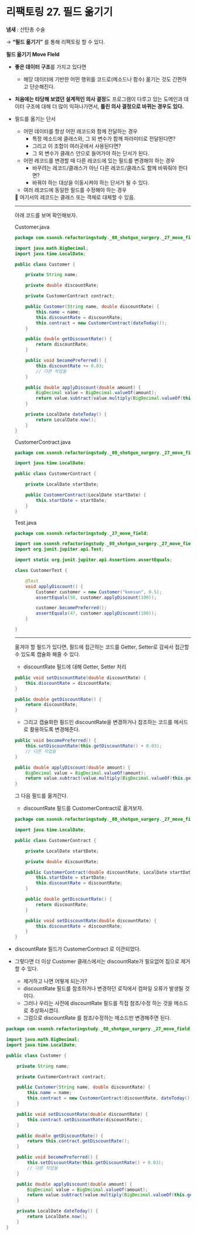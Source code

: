 # 리팩토링 27. 필드 옮기기

**냄새** : 산탄총 수술

→ **“필드 옮기기”** 를 통해 리팩토링 할 수 있다.

**필드 옮기기 Move FIeld**

- **좋은 데이터 구조**를 가지고 있다면
    - 해당 데이터에 기반한 어떤 행위를 코드로(메소드나 함수) 옮기는 것도 간편하고 단순해진다.
- **처음에는 타당해 보였던 설계적인 의사 결정**도 프로그램이 다루고 있는 도메인과 데이터 구조에 대해 더 많이 익혀나가면서, **틀린 의사 결정으로 바뀌는 경우도 있다.**
- 필드를 옮기는 단서
    - 어떤 데이터를 항상 어떤 레코드와 함께 전달하는 경우
        - 특정 메소드에 클래스와, 그 외 변수가 함께 파라미터로 전달된다면?
        - 그리고 이 조합이 여러곳에서 사용된다면?
        - 그 외 변수가 클래스 안으로 들어가야 하는 단서가 된다.
    - 어떤 레코드를 변경할 때 다른 레코드에 있는 필드를 변경해야 하는 경우
        - 바꾸려는 레코드/클래스가 아닌 다른 레코드/클래스도 함께 바꿔줘야 한다면?
        - 바꿔야 하는 대상을 이동시켜야 하는 단서가 될 수 있다.
    - 여러 레코드에 동일한 필드를 수정해야 하는 경우

    <aside>
    🎈 여기서의 레코드는 클래스 또는 객체로 대체할 수 있음.

    </aside>
    
  ---

  아래 코드를 보며 확인해보자.

  Customer.java

    ```java
    package com.ssonsh.refactoringstudy._08_shotgun_surgery._27_move_field;
    
    import java.math.BigDecimal;
    import java.time.LocalDate;
    
    public class Customer {
    
        private String name;
    
        private double discountRate;
    
        private CustomerContract contract;
    
        public Customer(String name, double discountRate) {
            this.name = name;
            this.discountRate = discountRate;
            this.contract = new CustomerContract(dateToday());
        }
    
        public double getDiscountRate() {
            return discountRate;
        }
    
        public void becomePreferred() {
            this.discountRate += 0.03;
            // 다른 작업들
        }
    
        public double applyDiscount(double amount) {
            BigDecimal value = BigDecimal.valueOf(amount);
            return value.subtract(value.multiply(BigDecimal.valueOf(this.discountRate))).doubleValue();
        }
    
        private LocalDate dateToday() {
            return LocalDate.now();
        }
    }
    ```

  CustomerContract.java

    ```java
    package com.ssonsh.refactoringstudy._08_shotgun_surgery._27_move_field;
    
    import java.time.LocalDate;
    
    public class CustomerContract {
    
        private LocalDate startDate;
    
        public CustomerContract(LocalDate startDate) {
            this.startDate = startDate;
        }
    }
    ```

  Test.java

    ```java
    package com.ssonsh.refactoringstudy._27_move_field;
    
    import com.ssonsh.refactoringstudy._08_shotgun_surgery._27_move_field.Customer;
    import org.junit.jupiter.api.Test;
    
    import static org.junit.jupiter.api.Assertions.assertEquals;
    
    class CustomerTest {
    
        @Test
        void applyDiscount() {
            Customer customer = new Customer("keesun", 0.5);
            assertEquals(50, customer.applyDiscount(100));
    
            customer.becomePreferred();
            assertEquals(47, customer.applyDiscount(100));
        }
    
    }
    ```
    
  ---

  옮겨야 할 필드가 있다면, 필드에 접근하는 코드를 Getter, Setter로 감싸서 접근할 수 있도록 캡슐화 해줄 수 있다.

    - discountRate 필드에 대해 Getter, Setter 처리

    ```java
    public void setDiscountRate(double discountRate) {
        this.discountRate = discountRate;
    }
    
    public double getDiscountRate() {
        return discountRate;
    }
    ```

    - 그리고 캡슐화한 필드인 discountRate을 변경하거나 참조하는 코드를 메서드로 활용하도록 변경해준다.

    ```java
    public void becomePreferred() {
        this.setDiscountRate(this.getDiscountRate() + 0.03);
        // 다른 작업들
    }
    
    public double applyDiscount(double amount) {
        BigDecimal value = BigDecimal.valueOf(amount);
        return value.subtract(value.multiply(BigDecimal.valueOf(this.getDiscountRate()))).doubleValue();
    }
    ```

  그 다음 필드를 옮겨간다.

    - discountRate 필드를 CustomerContract로 옮겨보자.

    ```java
    package com.ssonsh.refactoringstudy._08_shotgun_surgery._27_move_field;
    
    import java.time.LocalDate;
    
    public class CustomerContract {
    
        private LocalDate startDate;
    
        private double discountRate;
    
        public CustomerContract(double discountRate, LocalDate startDate) {
            this.startDate = startDate;
            this.discountRate = discountRate;
        }
    
        public double getDiscountRate() {
            return discountRate;
        }
    
        public void setDiscountRate(double discountRate) {
            this.discountRate = discountRate;
        }
    }
    ```

- discountRate 필드가 CustomerContract 로 이관되었다.
- 그렇다면 더 이상 Customer 클래스에서는 discountRate가 필요없어 짐으로 제거할 수 있다.
    - 제거하고 나면 어떻게 되는가?
    - discountRate 필드를 참조하거나 변경하던 로직에서 컴파일 오류가 발생될 것이다.
    - 그러나 우리는 사전에 discountRate 필드를 직접 참조/수정 하는 것을 메소드로 추상화시켰다.
    - 그럼으로 discountRate 를 참조/수정하는 메소드만 변경해주면 된다.

```java
package com.ssonsh.refactoringstudy._08_shotgun_surgery._27_move_field;

import java.math.BigDecimal;
import java.time.LocalDate;

public class Customer {

    private String name;

    private CustomerContract contract;

    public Customer(String name, double discountRate) {
        this.name = name;
        this.contract = new CustomerContract(discountRate, dateToday());
    }

    public void setDiscountRate(double discountRate) {
        this.contract.setDiscountRate(discountRate);
    }

    public double getDiscountRate() {
        return this.contract.getDiscountRate();
    }

    public void becomePreferred() {
        this.setDiscountRate(this.getDiscountRate() + 0.03);
        // 다른 작업들
    }

    public double applyDiscount(double amount) {
        BigDecimal value = BigDecimal.valueOf(amount);
        return value.subtract(value.multiply(BigDecimal.valueOf(this.getDiscountRate()))).doubleValue();
    }

    private LocalDate dateToday() {
        return LocalDate.now();
    }
}
```